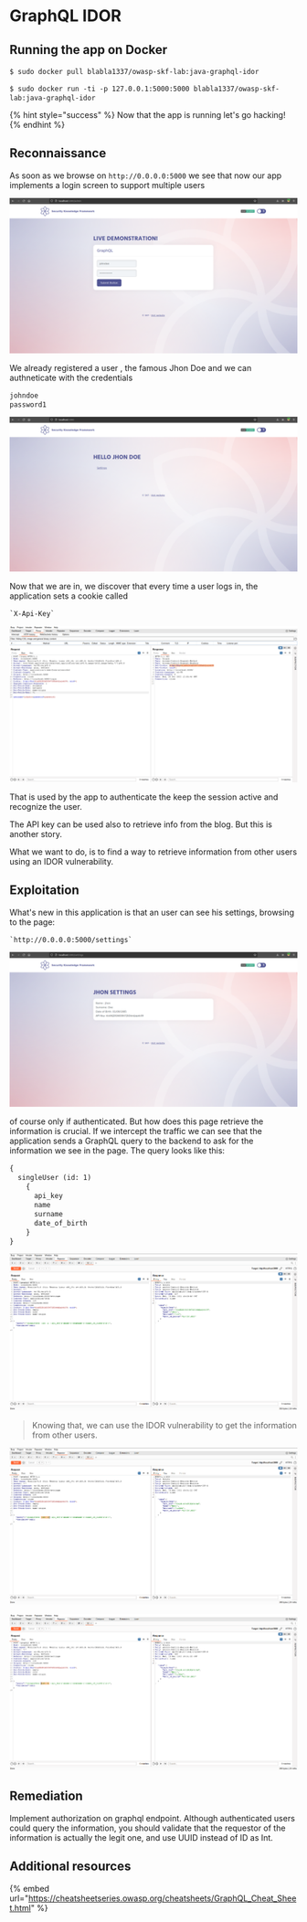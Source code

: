 # GraphQL IDOR

## Running the app on Docker

```
$ sudo docker pull blabla1337/owasp-skf-lab:java-graphql-idor
```

```
$ sudo docker run -ti -p 127.0.0.1:5000:5000 blabla1337/owasp-skf-lab:java-graphql-idor
```

{% hint style="success" %}
Now that the app is running let's go hacking!
{% endhint %}

## Reconnaissance

As soon as we browse on `http://0.0.0.0:5000` we see that now our app implements a login screen to support multiple users

![](https://raw.githubusercontent.com/blabla1337/skf-labs/master/.gitbook/assets/java/Graphql-IDOR/1.png)

We already registered a user , the famous Jhon Doe and we can authneticate with the credentials

```
johndoe
password1
```

![](https://raw.githubusercontent.com/blabla1337/skf-labs/master/.gitbook/assets/java/Graphql-IDOR/2.png)

Now that we are in, we discover that every time a user logs in, the application sets a cookie called

```
`X-Api-Key`
```

![](https://raw.githubusercontent.com/blabla1337/skf-labs/master/.gitbook/assets/java/Graphql-IDOR/3.png)

That is used by the app to authenticate the keep the session active and recognize the user.

The API key can be used also to retrieve info from the blog. But this is another story.

What we want to do, is to find a way to retrieve information from other users using an IDOR vulnerability.

## Exploitation

What's new in this application is that an user can see his settings, browsing to the page:

```
`http://0.0.0.0:5000/settings`
```

![](https://raw.githubusercontent.com/blabla1337/skf-labs/master/.gitbook/assets/java/Graphql-IDOR/4.png)

of course only if authenticated. But how does this page retrieve the information is crucial. If we intercept the traffic we can see that the application sends a GraphQL query to the backend to ask for the information we see in the page. The query looks like this:

```
{
  singleUser (id: 1)
    {
      api_key
      name
      surname
      date_of_birth
    }
}

```

![](https://raw.githubusercontent.com/blabla1337/skf-labs/master/.gitbook/assets/java/Graphql-IDOR/5.png)

> Knowing that, we can use the IDOR vulnerability to get the information from other users.

![](https://raw.githubusercontent.com/blabla1337/skf-labs/master/.gitbook/assets/java/Graphql-IDOR/6.png)

![](https://raw.githubusercontent.com/blabla1337/skf-labs/master/.gitbook/assets/java/Graphql-IDOR/7.png)

## Remediation

Implement authorization on graphql endpoint. Although authenticated users could query the information, you should validate that the requestor of the information is actually the legit one, and use UUID instead of ID as Int.

## Additional resources

{% embed url="https://cheatsheetseries.owasp.org/cheatsheets/GraphQL_Cheat_Sheet.html" %}
